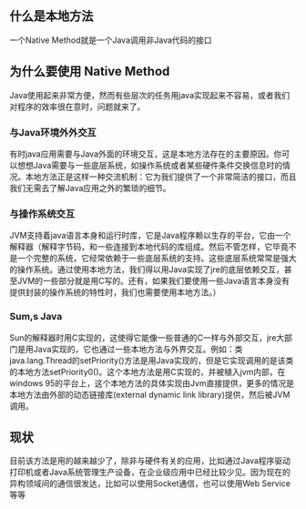 ## 什么是本地方法

一个Native Method就是一个Java调用非Java代码的接口

## 为什么要使用 Native Method

Java使用起来非常方便，然而有些层次的任务用java实现起来不容易，或者我们对程序的效率很在意时，问题就来了。

### 与Java环境外外交互

有时java应用需要与Java外面的环境交互，这是本地方法存在的主要原因。你可以想想Java需要与一些底层系统，如操作系统或者某些硬件条件交换信息时的情况。本地方法正是这样一种交流机制：它为我们提供了一个非常简洁的接口，而且我们无需去了解Java应用之外的繁琐的细节。

### 与操作系统交互

JVM支持着java语言本身和运行时库，它是Java程序赖以生存的平台，它由一个解释器（解释字节码，和一些连接到本地代码的库组成。然后不管怎样，它毕竟不是一个完整的系统，它经常依赖于一些底层系统的支持。这些底层系统常常是强大的操作系统。通过使用本地方法，我们得以用Java实现了jre的底层依赖交互，甚至JVM的一些部分就是用C写的。还有，如果我们要使用一些Java语言本身没有提供封装的操作系统的特性时，我们也需要使用本地方法。）

### Sum,s Java

Sun的解释器时用C实现的，这使得它能像一些普通的C一样与外部交互，jre大部门是用Java实现的，它也通过一些本地方法与外界交互。例如：类java.lang.Thread的setPriority()方法是用Java实现的，但是它实现调用的是该类的本地方法setPriority0()。这个本地方法是用C实现的，并被植入jvm内部，在windows 95的平台上，这个本地方法的具体实现由Jvm直接提供，更多的情况是本地方法由外部的动态链接库(external dynamic link library)提供，然后被JVM调用。

## 现状

目前该方法是用的越来越少了，除非与硬件有关的应用，比如通过Java程序驱动打印机或者Java系统管理生产设备，在企业级应用中已经比较少见。因为现在的异构领域间的通信很发达，比如可以使用Socket通信，也可以使用Web Service等等